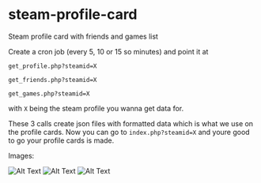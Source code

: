# steam-profile-card
Steam profile card with friends and games list

Create a cron job (every 5, 10 or 15 so minutes) and point it at 

`get_profile.php?steamid=X`

`get_friends.php?steamid=X`
 
`get_games.php?steamid=X`
   
 with `X` being the steam profile you wanna get data for.
   
 These 3 calls create json files with formatted data which is what we use on the profile cards. Now you can go to `index.php?steamid=X` and youre good to go your profile cards is made.


Images: 

![Alt Text](https://imgur.com/a/7EXWD)
![Alt Text](https://imgur.com/a/EjJWq)
![Alt Text](https://imgur.com/a/7yEzN)

